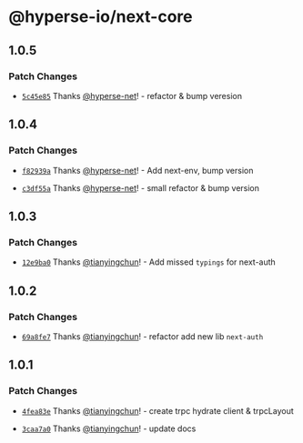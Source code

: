 # @hyperse-io/next-core

## 1.0.5

### Patch Changes

- [`5c45e85`](https://github.com/hyperse-io/next-mate/commit/5c45e851be0cc1cfa13f152f45b52add7d73606e) Thanks [@hyperse-net](https://github.com/hyperse-net)! - refactor & bump veresion

## 1.0.4

### Patch Changes

- [`f82939a`](https://github.com/hyperse-io/next-mate/commit/f82939a919ebe6c4c317fbd431497600cbbc58fd) Thanks [@hyperse-net](https://github.com/hyperse-net)! - Add next-env, bump version

- [`c3df55a`](https://github.com/hyperse-io/next-mate/commit/c3df55a20084974ae90e5d635b654bfaa6d3d6e2) Thanks [@hyperse-net](https://github.com/hyperse-net)! - small refactor & bump version

## 1.0.3

### Patch Changes

- [`12e9ba0`](https://github.com/hyperse-io/next-mate/commit/12e9ba0507aba59c205bc0999be841f64c8aaa56) Thanks [@tianyingchun](https://github.com/tianyingchun)! - Add missed `typings` for next-auth

## 1.0.2

### Patch Changes

- [`69a8fe7`](https://github.com/hyperse-io/next-mate/commit/69a8fe74600db20b5ad26047675b354e0c4fc3b8) Thanks [@tianyingchun](https://github.com/tianyingchun)! - refactor add new lib `next-auth`

## 1.0.1

### Patch Changes

- [`4fea83e`](https://github.com/hyperse-io/next-trpc/commit/4fea83e39b83c4ff4818d024f25ea0316bdd180f) Thanks [@tianyingchun](https://github.com/tianyingchun)! - create trpc hydrate client & trpcLayout

- [`3caa7a0`](https://github.com/hyperse-io/next-trpc/commit/3caa7a0c826b51b9e8b2a9a4130c2781366055ef) Thanks [@tianyingchun](https://github.com/tianyingchun)! - update docs

